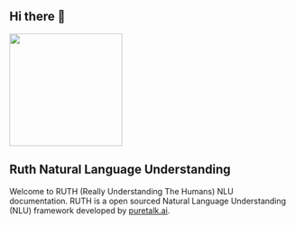 ## Hi there 👋

<img src="https://www.puretalk.ai/static/assets/Puretalk.png" height= 200px>
 
Ruth Natural Language Understanding
---
Welcome to RUTH (Really Understanding The Humans) NLU documentation. RUTH is a open sourced Natural Language Understanding (NLU) framework developed by [puretalk.ai](https://puretalk.ai/).
